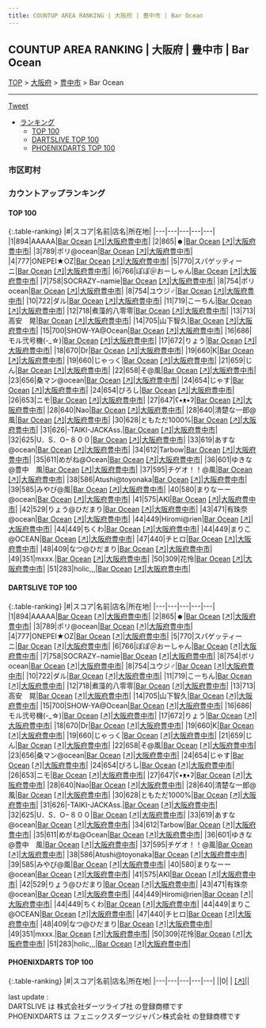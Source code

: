 ```yaml
---
title: COUNTUP AREA RANKING | 大阪府 | 豊中市 | Bar Ocean
---
```

## COUNTUP AREA RANKING | 大阪府 | 豊中市 | Bar Ocean

[TOP](/darts/rank/) > [大阪府](/darts/rank/大阪府/) > [豊中市](/darts/rank/大阪府/豊中市/) > Bar Ocean

___

<a href="https://twitter.com/share?ref_src=twsrc%5Etfw" data-text="COUNTUP AREA RANKING | 大阪府豊中市Bar Ocean" class="twitter-share-button" data-hashtags="DARTSLIVE,PHOENIXDARTS,darts,ダーツ" data-show-count="false">Tweet</a>

* [ランキング](#カウントアップランキング)
    * [TOP 100](#top-100)
    * [DARTSLIVE TOP 100](#dartslive-top-100)
    * [PHOENIXDARTS TOP 100](#phoenixdarts-top-100)

### 市区町村

<ul>

</ul>

### カウントアップランキング

#### TOP 100



{:.table-ranking}
|#|スコア|名前|店名|所在地|
|---|---|---|---|---|
|1|894|<span class="rank-name-dl">AAAAA</span>|<a href="/darts/rank/shops/04fed2f80910556d0d9b047a20a7ba1e.html">Bar Ocean</a> <a href="https://search.dartslive.com/jp/shop/04fed2f80910556d0d9b047a20a7ba1e">[↗]</a>|<a href="/darts/rank/大阪府/豊中市">大阪府豊中市</a>|
|2|865|<span class="rank-name-dl">☻</span>|<a href="/darts/rank/shops/04fed2f80910556d0d9b047a20a7ba1e.html">Bar Ocean</a> <a href="https://search.dartslive.com/jp/shop/04fed2f80910556d0d9b047a20a7ba1e">[↗]</a>|<a href="/darts/rank/大阪府/豊中市">大阪府豊中市</a>|
|3|789|<span class="rank-name-dl">ポリ@ocean</span>|<a href="/darts/rank/shops/04fed2f80910556d0d9b047a20a7ba1e.html">Bar Ocean</a> <a href="https://search.dartslive.com/jp/shop/04fed2f80910556d0d9b047a20a7ba1e">[↗]</a>|<a href="/darts/rank/大阪府/豊中市">大阪府豊中市</a>|
|4|777|<span class="rank-name-dl">ONEPEI★OZ</span>|<a href="/darts/rank/shops/04fed2f80910556d0d9b047a20a7ba1e.html">Bar Ocean</a> <a href="https://search.dartslive.com/jp/shop/04fed2f80910556d0d9b047a20a7ba1e">[↗]</a>|<a href="/darts/rank/大阪府/豊中市">大阪府豊中市</a>|
|5|770|<span class="rank-name-dl">スパゲッティーニ</span>|<a href="/darts/rank/shops/04fed2f80910556d0d9b047a20a7ba1e.html">Bar Ocean</a> <a href="https://search.dartslive.com/jp/shop/04fed2f80910556d0d9b047a20a7ba1e">[↗]</a>|<a href="/darts/rank/大阪府/豊中市">大阪府豊中市</a>|
|6|766|<span class="rank-name-dl">ぽぽ＠おーしゃん</span>|<a href="/darts/rank/shops/04fed2f80910556d0d9b047a20a7ba1e.html">Bar Ocean</a> <a href="https://search.dartslive.com/jp/shop/04fed2f80910556d0d9b047a20a7ba1e">[↗]</a>|<a href="/darts/rank/大阪府/豊中市">大阪府豊中市</a>|
|7|758|<span class="rank-name-dl">SOCRAZY−namie</span>|<a href="/darts/rank/shops/04fed2f80910556d0d9b047a20a7ba1e.html">Bar Ocean</a> <a href="https://search.dartslive.com/jp/shop/04fed2f80910556d0d9b047a20a7ba1e">[↗]</a>|<a href="/darts/rank/大阪府/豊中市">大阪府豊中市</a>|
|8|754|<span class="rank-name-dl">ポリocean</span>|<a href="/darts/rank/shops/04fed2f80910556d0d9b047a20a7ba1e.html">Bar Ocean</a> <a href="https://search.dartslive.com/jp/shop/04fed2f80910556d0d9b047a20a7ba1e">[↗]</a>|<a href="/darts/rank/大阪府/豊中市">大阪府豊中市</a>|
|8|754|<span class="rank-name-dl">ユウジ♂</span>|<a href="/darts/rank/shops/04fed2f80910556d0d9b047a20a7ba1e.html">Bar Ocean</a> <a href="https://search.dartslive.com/jp/shop/04fed2f80910556d0d9b047a20a7ba1e">[↗]</a>|<a href="/darts/rank/大阪府/豊中市">大阪府豊中市</a>|
|10|722|<span class="rank-name-dl">ダル</span>|<a href="/darts/rank/shops/04fed2f80910556d0d9b047a20a7ba1e.html">Bar Ocean</a> <a href="https://search.dartslive.com/jp/shop/04fed2f80910556d0d9b047a20a7ba1e">[↗]</a>|<a href="/darts/rank/大阪府/豊中市">大阪府豊中市</a>|
|11|719|<span class="rank-name-dl">こーちん</span>|<a href="/darts/rank/shops/04fed2f80910556d0d9b047a20a7ba1e.html">Bar Ocean</a> <a href="https://search.dartslive.com/jp/shop/04fed2f80910556d0d9b047a20a7ba1e">[↗]</a>|<a href="/darts/rank/大阪府/豊中市">大阪府豊中市</a>|
|12|718|<span class="rank-name-dl">煮藻的八零零</span>|<a href="/darts/rank/shops/04fed2f80910556d0d9b047a20a7ba1e.html">Bar Ocean</a> <a href="https://search.dartslive.com/jp/shop/04fed2f80910556d0d9b047a20a7ba1e">[↗]</a>|<a href="/darts/rank/大阪府/豊中市">大阪府豊中市</a>|
|13|713|<span class="rank-name-dl">高安　晃</span>|<a href="/darts/rank/shops/04fed2f80910556d0d9b047a20a7ba1e.html">Bar Ocean</a> <a href="https://search.dartslive.com/jp/shop/04fed2f80910556d0d9b047a20a7ba1e">[↗]</a>|<a href="/darts/rank/大阪府/豊中市">大阪府豊中市</a>|
|14|705|<span class="rank-name-dl">山下智久</span>|<a href="/darts/rank/shops/04fed2f80910556d0d9b047a20a7ba1e.html">Bar Ocean</a> <a href="https://search.dartslive.com/jp/shop/04fed2f80910556d0d9b047a20a7ba1e">[↗]</a>|<a href="/darts/rank/大阪府/豊中市">大阪府豊中市</a>|
|15|700|<span class="rank-name-dl">SHOW-YA@Ocean</span>|<a href="/darts/rank/shops/04fed2f80910556d0d9b047a20a7ba1e.html">Bar Ocean</a> <a href="https://search.dartslive.com/jp/shop/04fed2f80910556d0d9b047a20a7ba1e">[↗]</a>|<a href="/darts/rank/大阪府/豊中市">大阪府豊中市</a>|
|16|686|<span class="rank-name-dl">モル弐号機(-_☆)</span>|<a href="/darts/rank/shops/04fed2f80910556d0d9b047a20a7ba1e.html">Bar Ocean</a> <a href="https://search.dartslive.com/jp/shop/04fed2f80910556d0d9b047a20a7ba1e">[↗]</a>|<a href="/darts/rank/大阪府/豊中市">大阪府豊中市</a>|
|17|672|<span class="rank-name-dl">りょう</span>|<a href="/darts/rank/shops/04fed2f80910556d0d9b047a20a7ba1e.html">Bar Ocean</a> <a href="https://search.dartslive.com/jp/shop/04fed2f80910556d0d9b047a20a7ba1e">[↗]</a>|<a href="/darts/rank/大阪府/豊中市">大阪府豊中市</a>|
|18|670|<span class="rank-name-dl">Dr</span>|<a href="/darts/rank/shops/04fed2f80910556d0d9b047a20a7ba1e.html">Bar Ocean</a> <a href="https://search.dartslive.com/jp/shop/04fed2f80910556d0d9b047a20a7ba1e">[↗]</a>|<a href="/darts/rank/大阪府/豊中市">大阪府豊中市</a>|
|19|660|<span class="rank-name-dl">K</span>|<a href="/darts/rank/shops/04fed2f80910556d0d9b047a20a7ba1e.html">Bar Ocean</a> <a href="https://search.dartslive.com/jp/shop/04fed2f80910556d0d9b047a20a7ba1e">[↗]</a>|<a href="/darts/rank/大阪府/豊中市">大阪府豊中市</a>|
|19|660|<span class="rank-name-dl">じゃっく</span>|<a href="/darts/rank/shops/04fed2f80910556d0d9b047a20a7ba1e.html">Bar Ocean</a> <a href="https://search.dartslive.com/jp/shop/04fed2f80910556d0d9b047a20a7ba1e">[↗]</a>|<a href="/darts/rank/大阪府/豊中市">大阪府豊中市</a>|
|21|659|<span class="rank-name-dl">じん</span>|<a href="/darts/rank/shops/04fed2f80910556d0d9b047a20a7ba1e.html">Bar Ocean</a> <a href="https://search.dartslive.com/jp/shop/04fed2f80910556d0d9b047a20a7ba1e">[↗]</a>|<a href="/darts/rank/大阪府/豊中市">大阪府豊中市</a>|
|22|658|<span class="rank-name-dl">そ@風</span>|<a href="/darts/rank/shops/04fed2f80910556d0d9b047a20a7ba1e.html">Bar Ocean</a> <a href="https://search.dartslive.com/jp/shop/04fed2f80910556d0d9b047a20a7ba1e">[↗]</a>|<a href="/darts/rank/大阪府/豊中市">大阪府豊中市</a>|
|23|656|<span class="rank-name-dl">桑マン@ocean</span>|<a href="/darts/rank/shops/04fed2f80910556d0d9b047a20a7ba1e.html">Bar Ocean</a> <a href="https://search.dartslive.com/jp/shop/04fed2f80910556d0d9b047a20a7ba1e">[↗]</a>|<a href="/darts/rank/大阪府/豊中市">大阪府豊中市</a>|
|24|654|<span class="rank-name-dl">じゃす</span>|<a href="/darts/rank/shops/04fed2f80910556d0d9b047a20a7ba1e.html">Bar Ocean</a> <a href="https://search.dartslive.com/jp/shop/04fed2f80910556d0d9b047a20a7ba1e">[↗]</a>|<a href="/darts/rank/大阪府/豊中市">大阪府豊中市</a>|
|24|654|<span class="rank-name-dl">びろし</span>|<a href="/darts/rank/shops/04fed2f80910556d0d9b047a20a7ba1e.html">Bar Ocean</a> <a href="https://search.dartslive.com/jp/shop/04fed2f80910556d0d9b047a20a7ba1e">[↗]</a>|<a href="/darts/rank/大阪府/豊中市">大阪府豊中市</a>|
|26|653|<span class="rank-name-dl">ニモ</span>|<a href="/darts/rank/shops/04fed2f80910556d0d9b047a20a7ba1e.html">Bar Ocean</a> <a href="https://search.dartslive.com/jp/shop/04fed2f80910556d0d9b047a20a7ba1e">[↗]</a>|<a href="/darts/rank/大阪府/豊中市">大阪府豊中市</a>|
|27|647|<span class="rank-name-dl">ʕ•ᴥ•ʔ</span>|<a href="/darts/rank/shops/04fed2f80910556d0d9b047a20a7ba1e.html">Bar Ocean</a> <a href="https://search.dartslive.com/jp/shop/04fed2f80910556d0d9b047a20a7ba1e">[↗]</a>|<a href="/darts/rank/大阪府/豊中市">大阪府豊中市</a>|
|28|640|<span class="rank-name-dl">Nao</span>|<a href="/darts/rank/shops/04fed2f80910556d0d9b047a20a7ba1e.html">Bar Ocean</a> <a href="https://search.dartslive.com/jp/shop/04fed2f80910556d0d9b047a20a7ba1e">[↗]</a>|<a href="/darts/rank/大阪府/豊中市">大阪府豊中市</a>|
|28|640|<span class="rank-name-dl">清楚な一郎@風</span>|<a href="/darts/rank/shops/04fed2f80910556d0d9b047a20a7ba1e.html">Bar Ocean</a> <a href="https://search.dartslive.com/jp/shop/04fed2f80910556d0d9b047a20a7ba1e">[↗]</a>|<a href="/darts/rank/大阪府/豊中市">大阪府豊中市</a>|
|30|628|<span class="rank-name-dl">ともただ1000%</span>|<a href="/darts/rank/shops/04fed2f80910556d0d9b047a20a7ba1e.html">Bar Ocean</a> <a href="https://search.dartslive.com/jp/shop/04fed2f80910556d0d9b047a20a7ba1e">[↗]</a>|<a href="/darts/rank/大阪府/豊中市">大阪府豊中市</a>|
|31|626|<span class="rank-name-dl">-TAIKI-JACKAss.</span>|<a href="/darts/rank/shops/04fed2f80910556d0d9b047a20a7ba1e.html">Bar Ocean</a> <a href="https://search.dartslive.com/jp/shop/04fed2f80910556d0d9b047a20a7ba1e">[↗]</a>|<a href="/darts/rank/大阪府/豊中市">大阪府豊中市</a>|
|32|625|<span class="rank-name-dl">U．S．O−８００</span>|<a href="/darts/rank/shops/04fed2f80910556d0d9b047a20a7ba1e.html">Bar Ocean</a> <a href="https://search.dartslive.com/jp/shop/04fed2f80910556d0d9b047a20a7ba1e">[↗]</a>|<a href="/darts/rank/大阪府/豊中市">大阪府豊中市</a>|
|33|619|<span class="rank-name-dl">あすな@ocean</span>|<a href="/darts/rank/shops/04fed2f80910556d0d9b047a20a7ba1e.html">Bar Ocean</a> <a href="https://search.dartslive.com/jp/shop/04fed2f80910556d0d9b047a20a7ba1e">[↗]</a>|<a href="/darts/rank/大阪府/豊中市">大阪府豊中市</a>|
|34|612|<span class="rank-name-dl">Tarbow</span>|<a href="/darts/rank/shops/04fed2f80910556d0d9b047a20a7ba1e.html">Bar Ocean</a> <a href="https://search.dartslive.com/jp/shop/04fed2f80910556d0d9b047a20a7ba1e">[↗]</a>|<a href="/darts/rank/大阪府/豊中市">大阪府豊中市</a>|
|35|611|<span class="rank-name-dl">めがね@Ocean</span>|<a href="/darts/rank/shops/04fed2f80910556d0d9b047a20a7ba1e.html">Bar Ocean</a> <a href="https://search.dartslive.com/jp/shop/04fed2f80910556d0d9b047a20a7ba1e">[↗]</a>|<a href="/darts/rank/大阪府/豊中市">大阪府豊中市</a>|
|36|601|<span class="rank-name-dl">ゆきな@豊中　風</span>|<a href="/darts/rank/shops/04fed2f80910556d0d9b047a20a7ba1e.html">Bar Ocean</a> <a href="https://search.dartslive.com/jp/shop/04fed2f80910556d0d9b047a20a7ba1e">[↗]</a>|<a href="/darts/rank/大阪府/豊中市">大阪府豊中市</a>|
|37|595|<span class="rank-name-dl">チゲオ！！@風</span>|<a href="/darts/rank/shops/04fed2f80910556d0d9b047a20a7ba1e.html">Bar Ocean</a> <a href="https://search.dartslive.com/jp/shop/04fed2f80910556d0d9b047a20a7ba1e">[↗]</a>|<a href="/darts/rank/大阪府/豊中市">大阪府豊中市</a>|
|38|586|<span class="rank-name-dl">Atushi@toyonaka</span>|<a href="/darts/rank/shops/04fed2f80910556d0d9b047a20a7ba1e.html">Bar Ocean</a> <a href="https://search.dartslive.com/jp/shop/04fed2f80910556d0d9b047a20a7ba1e">[↗]</a>|<a href="/darts/rank/大阪府/豊中市">大阪府豊中市</a>|
|39|585|<span class="rank-name-dl">みやび@風</span>|<a href="/darts/rank/shops/04fed2f80910556d0d9b047a20a7ba1e.html">Bar Ocean</a> <a href="https://search.dartslive.com/jp/shop/04fed2f80910556d0d9b047a20a7ba1e">[↗]</a>|<a href="/darts/rank/大阪府/豊中市">大阪府豊中市</a>|
|40|580|<span class="rank-name-dl">まりなーー@ocean</span>|<a href="/darts/rank/shops/04fed2f80910556d0d9b047a20a7ba1e.html">Bar Ocean</a> <a href="https://search.dartslive.com/jp/shop/04fed2f80910556d0d9b047a20a7ba1e">[↗]</a>|<a href="/darts/rank/大阪府/豊中市">大阪府豊中市</a>|
|41|575|<span class="rank-name-dl">AKI</span>|<a href="/darts/rank/shops/04fed2f80910556d0d9b047a20a7ba1e.html">Bar Ocean</a> <a href="https://search.dartslive.com/jp/shop/04fed2f80910556d0d9b047a20a7ba1e">[↗]</a>|<a href="/darts/rank/大阪府/豊中市">大阪府豊中市</a>|
|42|529|<span class="rank-name-dl">りょう@ひだまり</span>|<a href="/darts/rank/shops/04fed2f80910556d0d9b047a20a7ba1e.html">Bar Ocean</a> <a href="https://search.dartslive.com/jp/shop/04fed2f80910556d0d9b047a20a7ba1e">[↗]</a>|<a href="/darts/rank/大阪府/豊中市">大阪府豊中市</a>|
|43|471|<span class="rank-name-dl">有珠奈@ocean</span>|<a href="/darts/rank/shops/04fed2f80910556d0d9b047a20a7ba1e.html">Bar Ocean</a> <a href="https://search.dartslive.com/jp/shop/04fed2f80910556d0d9b047a20a7ba1e">[↗]</a>|<a href="/darts/rank/大阪府/豊中市">大阪府豊中市</a>|
|44|449|<span class="rank-name-dl">Hiromi@rien</span>|<a href="/darts/rank/shops/04fed2f80910556d0d9b047a20a7ba1e.html">Bar Ocean</a> <a href="https://search.dartslive.com/jp/shop/04fed2f80910556d0d9b047a20a7ba1e">[↗]</a>|<a href="/darts/rank/大阪府/豊中市">大阪府豊中市</a>|
|44|449|<span class="rank-name-dl">ちくわ</span>|<a href="/darts/rank/shops/04fed2f80910556d0d9b047a20a7ba1e.html">Bar Ocean</a> <a href="https://search.dartslive.com/jp/shop/04fed2f80910556d0d9b047a20a7ba1e">[↗]</a>|<a href="/darts/rank/大阪府/豊中市">大阪府豊中市</a>|
|44|449|<span class="rank-name-dl">まりこ@OCEAN</span>|<a href="/darts/rank/shops/04fed2f80910556d0d9b047a20a7ba1e.html">Bar Ocean</a> <a href="https://search.dartslive.com/jp/shop/04fed2f80910556d0d9b047a20a7ba1e">[↗]</a>|<a href="/darts/rank/大阪府/豊中市">大阪府豊中市</a>|
|47|440|<span class="rank-name-dl">チヒロ</span>|<a href="/darts/rank/shops/04fed2f80910556d0d9b047a20a7ba1e.html">Bar Ocean</a> <a href="https://search.dartslive.com/jp/shop/04fed2f80910556d0d9b047a20a7ba1e">[↗]</a>|<a href="/darts/rank/大阪府/豊中市">大阪府豊中市</a>|
|48|409|<span class="rank-name-dl">なつ@ひだまり</span>|<a href="/darts/rank/shops/04fed2f80910556d0d9b047a20a7ba1e.html">Bar Ocean</a> <a href="https://search.dartslive.com/jp/shop/04fed2f80910556d0d9b047a20a7ba1e">[↗]</a>|<a href="/darts/rank/大阪府/豊中市">大阪府豊中市</a>|
|49|351|<span class="rank-name-dl">mxxx.</span>|<a href="/darts/rank/shops/04fed2f80910556d0d9b047a20a7ba1e.html">Bar Ocean</a> <a href="https://search.dartslive.com/jp/shop/04fed2f80910556d0d9b047a20a7ba1e">[↗]</a>|<a href="/darts/rank/大阪府/豊中市">大阪府豊中市</a>|
|50|309|<span class="rank-name-dl">花怜</span>|<a href="/darts/rank/shops/04fed2f80910556d0d9b047a20a7ba1e.html">Bar Ocean</a> <a href="https://search.dartslive.com/jp/shop/04fed2f80910556d0d9b047a20a7ba1e">[↗]</a>|<a href="/darts/rank/大阪府/豊中市">大阪府豊中市</a>|
|51|283|<span class="rank-name-dl">holic,,,</span>|<a href="/darts/rank/shops/04fed2f80910556d0d9b047a20a7ba1e.html">Bar Ocean</a> <a href="https://search.dartslive.com/jp/shop/04fed2f80910556d0d9b047a20a7ba1e">[↗]</a>|<a href="/darts/rank/大阪府/豊中市">大阪府豊中市</a>|


#### DARTSLIVE TOP 100



{:.table-ranking}
|#|スコア|名前|店名|所在地|
|---|---|---|---|---|
|1|894|<span class="rank-name-dl">AAAAA</span>|<a href="/darts/rank/shops/04fed2f80910556d0d9b047a20a7ba1e.html">Bar Ocean</a> <a href="https://search.dartslive.com/jp/shop/04fed2f80910556d0d9b047a20a7ba1e">[↗]</a>|<a href="/darts/rank/大阪府/豊中市">大阪府豊中市</a>|
|2|865|<span class="rank-name-dl">☻</span>|<a href="/darts/rank/shops/04fed2f80910556d0d9b047a20a7ba1e.html">Bar Ocean</a> <a href="https://search.dartslive.com/jp/shop/04fed2f80910556d0d9b047a20a7ba1e">[↗]</a>|<a href="/darts/rank/大阪府/豊中市">大阪府豊中市</a>|
|3|789|<span class="rank-name-dl">ポリ@ocean</span>|<a href="/darts/rank/shops/04fed2f80910556d0d9b047a20a7ba1e.html">Bar Ocean</a> <a href="https://search.dartslive.com/jp/shop/04fed2f80910556d0d9b047a20a7ba1e">[↗]</a>|<a href="/darts/rank/大阪府/豊中市">大阪府豊中市</a>|
|4|777|<span class="rank-name-dl">ONEPEI★OZ</span>|<a href="/darts/rank/shops/04fed2f80910556d0d9b047a20a7ba1e.html">Bar Ocean</a> <a href="https://search.dartslive.com/jp/shop/04fed2f80910556d0d9b047a20a7ba1e">[↗]</a>|<a href="/darts/rank/大阪府/豊中市">大阪府豊中市</a>|
|5|770|<span class="rank-name-dl">スパゲッティーニ</span>|<a href="/darts/rank/shops/04fed2f80910556d0d9b047a20a7ba1e.html">Bar Ocean</a> <a href="https://search.dartslive.com/jp/shop/04fed2f80910556d0d9b047a20a7ba1e">[↗]</a>|<a href="/darts/rank/大阪府/豊中市">大阪府豊中市</a>|
|6|766|<span class="rank-name-dl">ぽぽ＠おーしゃん</span>|<a href="/darts/rank/shops/04fed2f80910556d0d9b047a20a7ba1e.html">Bar Ocean</a> <a href="https://search.dartslive.com/jp/shop/04fed2f80910556d0d9b047a20a7ba1e">[↗]</a>|<a href="/darts/rank/大阪府/豊中市">大阪府豊中市</a>|
|7|758|<span class="rank-name-dl">SOCRAZY−namie</span>|<a href="/darts/rank/shops/04fed2f80910556d0d9b047a20a7ba1e.html">Bar Ocean</a> <a href="https://search.dartslive.com/jp/shop/04fed2f80910556d0d9b047a20a7ba1e">[↗]</a>|<a href="/darts/rank/大阪府/豊中市">大阪府豊中市</a>|
|8|754|<span class="rank-name-dl">ポリocean</span>|<a href="/darts/rank/shops/04fed2f80910556d0d9b047a20a7ba1e.html">Bar Ocean</a> <a href="https://search.dartslive.com/jp/shop/04fed2f80910556d0d9b047a20a7ba1e">[↗]</a>|<a href="/darts/rank/大阪府/豊中市">大阪府豊中市</a>|
|8|754|<span class="rank-name-dl">ユウジ♂</span>|<a href="/darts/rank/shops/04fed2f80910556d0d9b047a20a7ba1e.html">Bar Ocean</a> <a href="https://search.dartslive.com/jp/shop/04fed2f80910556d0d9b047a20a7ba1e">[↗]</a>|<a href="/darts/rank/大阪府/豊中市">大阪府豊中市</a>|
|10|722|<span class="rank-name-dl">ダル</span>|<a href="/darts/rank/shops/04fed2f80910556d0d9b047a20a7ba1e.html">Bar Ocean</a> <a href="https://search.dartslive.com/jp/shop/04fed2f80910556d0d9b047a20a7ba1e">[↗]</a>|<a href="/darts/rank/大阪府/豊中市">大阪府豊中市</a>|
|11|719|<span class="rank-name-dl">こーちん</span>|<a href="/darts/rank/shops/04fed2f80910556d0d9b047a20a7ba1e.html">Bar Ocean</a> <a href="https://search.dartslive.com/jp/shop/04fed2f80910556d0d9b047a20a7ba1e">[↗]</a>|<a href="/darts/rank/大阪府/豊中市">大阪府豊中市</a>|
|12|718|<span class="rank-name-dl">煮藻的八零零</span>|<a href="/darts/rank/shops/04fed2f80910556d0d9b047a20a7ba1e.html">Bar Ocean</a> <a href="https://search.dartslive.com/jp/shop/04fed2f80910556d0d9b047a20a7ba1e">[↗]</a>|<a href="/darts/rank/大阪府/豊中市">大阪府豊中市</a>|
|13|713|<span class="rank-name-dl">高安　晃</span>|<a href="/darts/rank/shops/04fed2f80910556d0d9b047a20a7ba1e.html">Bar Ocean</a> <a href="https://search.dartslive.com/jp/shop/04fed2f80910556d0d9b047a20a7ba1e">[↗]</a>|<a href="/darts/rank/大阪府/豊中市">大阪府豊中市</a>|
|14|705|<span class="rank-name-dl">山下智久</span>|<a href="/darts/rank/shops/04fed2f80910556d0d9b047a20a7ba1e.html">Bar Ocean</a> <a href="https://search.dartslive.com/jp/shop/04fed2f80910556d0d9b047a20a7ba1e">[↗]</a>|<a href="/darts/rank/大阪府/豊中市">大阪府豊中市</a>|
|15|700|<span class="rank-name-dl">SHOW-YA@Ocean</span>|<a href="/darts/rank/shops/04fed2f80910556d0d9b047a20a7ba1e.html">Bar Ocean</a> <a href="https://search.dartslive.com/jp/shop/04fed2f80910556d0d9b047a20a7ba1e">[↗]</a>|<a href="/darts/rank/大阪府/豊中市">大阪府豊中市</a>|
|16|686|<span class="rank-name-dl">モル弐号機(-_☆)</span>|<a href="/darts/rank/shops/04fed2f80910556d0d9b047a20a7ba1e.html">Bar Ocean</a> <a href="https://search.dartslive.com/jp/shop/04fed2f80910556d0d9b047a20a7ba1e">[↗]</a>|<a href="/darts/rank/大阪府/豊中市">大阪府豊中市</a>|
|17|672|<span class="rank-name-dl">りょう</span>|<a href="/darts/rank/shops/04fed2f80910556d0d9b047a20a7ba1e.html">Bar Ocean</a> <a href="https://search.dartslive.com/jp/shop/04fed2f80910556d0d9b047a20a7ba1e">[↗]</a>|<a href="/darts/rank/大阪府/豊中市">大阪府豊中市</a>|
|18|670|<span class="rank-name-dl">Dr</span>|<a href="/darts/rank/shops/04fed2f80910556d0d9b047a20a7ba1e.html">Bar Ocean</a> <a href="https://search.dartslive.com/jp/shop/04fed2f80910556d0d9b047a20a7ba1e">[↗]</a>|<a href="/darts/rank/大阪府/豊中市">大阪府豊中市</a>|
|19|660|<span class="rank-name-dl">K</span>|<a href="/darts/rank/shops/04fed2f80910556d0d9b047a20a7ba1e.html">Bar Ocean</a> <a href="https://search.dartslive.com/jp/shop/04fed2f80910556d0d9b047a20a7ba1e">[↗]</a>|<a href="/darts/rank/大阪府/豊中市">大阪府豊中市</a>|
|19|660|<span class="rank-name-dl">じゃっく</span>|<a href="/darts/rank/shops/04fed2f80910556d0d9b047a20a7ba1e.html">Bar Ocean</a> <a href="https://search.dartslive.com/jp/shop/04fed2f80910556d0d9b047a20a7ba1e">[↗]</a>|<a href="/darts/rank/大阪府/豊中市">大阪府豊中市</a>|
|21|659|<span class="rank-name-dl">じん</span>|<a href="/darts/rank/shops/04fed2f80910556d0d9b047a20a7ba1e.html">Bar Ocean</a> <a href="https://search.dartslive.com/jp/shop/04fed2f80910556d0d9b047a20a7ba1e">[↗]</a>|<a href="/darts/rank/大阪府/豊中市">大阪府豊中市</a>|
|22|658|<span class="rank-name-dl">そ@風</span>|<a href="/darts/rank/shops/04fed2f80910556d0d9b047a20a7ba1e.html">Bar Ocean</a> <a href="https://search.dartslive.com/jp/shop/04fed2f80910556d0d9b047a20a7ba1e">[↗]</a>|<a href="/darts/rank/大阪府/豊中市">大阪府豊中市</a>|
|23|656|<span class="rank-name-dl">桑マン@ocean</span>|<a href="/darts/rank/shops/04fed2f80910556d0d9b047a20a7ba1e.html">Bar Ocean</a> <a href="https://search.dartslive.com/jp/shop/04fed2f80910556d0d9b047a20a7ba1e">[↗]</a>|<a href="/darts/rank/大阪府/豊中市">大阪府豊中市</a>|
|24|654|<span class="rank-name-dl">じゃす</span>|<a href="/darts/rank/shops/04fed2f80910556d0d9b047a20a7ba1e.html">Bar Ocean</a> <a href="https://search.dartslive.com/jp/shop/04fed2f80910556d0d9b047a20a7ba1e">[↗]</a>|<a href="/darts/rank/大阪府/豊中市">大阪府豊中市</a>|
|24|654|<span class="rank-name-dl">びろし</span>|<a href="/darts/rank/shops/04fed2f80910556d0d9b047a20a7ba1e.html">Bar Ocean</a> <a href="https://search.dartslive.com/jp/shop/04fed2f80910556d0d9b047a20a7ba1e">[↗]</a>|<a href="/darts/rank/大阪府/豊中市">大阪府豊中市</a>|
|26|653|<span class="rank-name-dl">ニモ</span>|<a href="/darts/rank/shops/04fed2f80910556d0d9b047a20a7ba1e.html">Bar Ocean</a> <a href="https://search.dartslive.com/jp/shop/04fed2f80910556d0d9b047a20a7ba1e">[↗]</a>|<a href="/darts/rank/大阪府/豊中市">大阪府豊中市</a>|
|27|647|<span class="rank-name-dl">ʕ•ᴥ•ʔ</span>|<a href="/darts/rank/shops/04fed2f80910556d0d9b047a20a7ba1e.html">Bar Ocean</a> <a href="https://search.dartslive.com/jp/shop/04fed2f80910556d0d9b047a20a7ba1e">[↗]</a>|<a href="/darts/rank/大阪府/豊中市">大阪府豊中市</a>|
|28|640|<span class="rank-name-dl">Nao</span>|<a href="/darts/rank/shops/04fed2f80910556d0d9b047a20a7ba1e.html">Bar Ocean</a> <a href="https://search.dartslive.com/jp/shop/04fed2f80910556d0d9b047a20a7ba1e">[↗]</a>|<a href="/darts/rank/大阪府/豊中市">大阪府豊中市</a>|
|28|640|<span class="rank-name-dl">清楚な一郎@風</span>|<a href="/darts/rank/shops/04fed2f80910556d0d9b047a20a7ba1e.html">Bar Ocean</a> <a href="https://search.dartslive.com/jp/shop/04fed2f80910556d0d9b047a20a7ba1e">[↗]</a>|<a href="/darts/rank/大阪府/豊中市">大阪府豊中市</a>|
|30|628|<span class="rank-name-dl">ともただ1000%</span>|<a href="/darts/rank/shops/04fed2f80910556d0d9b047a20a7ba1e.html">Bar Ocean</a> <a href="https://search.dartslive.com/jp/shop/04fed2f80910556d0d9b047a20a7ba1e">[↗]</a>|<a href="/darts/rank/大阪府/豊中市">大阪府豊中市</a>|
|31|626|<span class="rank-name-dl">-TAIKI-JACKAss.</span>|<a href="/darts/rank/shops/04fed2f80910556d0d9b047a20a7ba1e.html">Bar Ocean</a> <a href="https://search.dartslive.com/jp/shop/04fed2f80910556d0d9b047a20a7ba1e">[↗]</a>|<a href="/darts/rank/大阪府/豊中市">大阪府豊中市</a>|
|32|625|<span class="rank-name-dl">U．S．O−８００</span>|<a href="/darts/rank/shops/04fed2f80910556d0d9b047a20a7ba1e.html">Bar Ocean</a> <a href="https://search.dartslive.com/jp/shop/04fed2f80910556d0d9b047a20a7ba1e">[↗]</a>|<a href="/darts/rank/大阪府/豊中市">大阪府豊中市</a>|
|33|619|<span class="rank-name-dl">あすな@ocean</span>|<a href="/darts/rank/shops/04fed2f80910556d0d9b047a20a7ba1e.html">Bar Ocean</a> <a href="https://search.dartslive.com/jp/shop/04fed2f80910556d0d9b047a20a7ba1e">[↗]</a>|<a href="/darts/rank/大阪府/豊中市">大阪府豊中市</a>|
|34|612|<span class="rank-name-dl">Tarbow</span>|<a href="/darts/rank/shops/04fed2f80910556d0d9b047a20a7ba1e.html">Bar Ocean</a> <a href="https://search.dartslive.com/jp/shop/04fed2f80910556d0d9b047a20a7ba1e">[↗]</a>|<a href="/darts/rank/大阪府/豊中市">大阪府豊中市</a>|
|35|611|<span class="rank-name-dl">めがね@Ocean</span>|<a href="/darts/rank/shops/04fed2f80910556d0d9b047a20a7ba1e.html">Bar Ocean</a> <a href="https://search.dartslive.com/jp/shop/04fed2f80910556d0d9b047a20a7ba1e">[↗]</a>|<a href="/darts/rank/大阪府/豊中市">大阪府豊中市</a>|
|36|601|<span class="rank-name-dl">ゆきな@豊中　風</span>|<a href="/darts/rank/shops/04fed2f80910556d0d9b047a20a7ba1e.html">Bar Ocean</a> <a href="https://search.dartslive.com/jp/shop/04fed2f80910556d0d9b047a20a7ba1e">[↗]</a>|<a href="/darts/rank/大阪府/豊中市">大阪府豊中市</a>|
|37|595|<span class="rank-name-dl">チゲオ！！@風</span>|<a href="/darts/rank/shops/04fed2f80910556d0d9b047a20a7ba1e.html">Bar Ocean</a> <a href="https://search.dartslive.com/jp/shop/04fed2f80910556d0d9b047a20a7ba1e">[↗]</a>|<a href="/darts/rank/大阪府/豊中市">大阪府豊中市</a>|
|38|586|<span class="rank-name-dl">Atushi@toyonaka</span>|<a href="/darts/rank/shops/04fed2f80910556d0d9b047a20a7ba1e.html">Bar Ocean</a> <a href="https://search.dartslive.com/jp/shop/04fed2f80910556d0d9b047a20a7ba1e">[↗]</a>|<a href="/darts/rank/大阪府/豊中市">大阪府豊中市</a>|
|39|585|<span class="rank-name-dl">みやび@風</span>|<a href="/darts/rank/shops/04fed2f80910556d0d9b047a20a7ba1e.html">Bar Ocean</a> <a href="https://search.dartslive.com/jp/shop/04fed2f80910556d0d9b047a20a7ba1e">[↗]</a>|<a href="/darts/rank/大阪府/豊中市">大阪府豊中市</a>|
|40|580|<span class="rank-name-dl">まりなーー@ocean</span>|<a href="/darts/rank/shops/04fed2f80910556d0d9b047a20a7ba1e.html">Bar Ocean</a> <a href="https://search.dartslive.com/jp/shop/04fed2f80910556d0d9b047a20a7ba1e">[↗]</a>|<a href="/darts/rank/大阪府/豊中市">大阪府豊中市</a>|
|41|575|<span class="rank-name-dl">AKI</span>|<a href="/darts/rank/shops/04fed2f80910556d0d9b047a20a7ba1e.html">Bar Ocean</a> <a href="https://search.dartslive.com/jp/shop/04fed2f80910556d0d9b047a20a7ba1e">[↗]</a>|<a href="/darts/rank/大阪府/豊中市">大阪府豊中市</a>|
|42|529|<span class="rank-name-dl">りょう@ひだまり</span>|<a href="/darts/rank/shops/04fed2f80910556d0d9b047a20a7ba1e.html">Bar Ocean</a> <a href="https://search.dartslive.com/jp/shop/04fed2f80910556d0d9b047a20a7ba1e">[↗]</a>|<a href="/darts/rank/大阪府/豊中市">大阪府豊中市</a>|
|43|471|<span class="rank-name-dl">有珠奈@ocean</span>|<a href="/darts/rank/shops/04fed2f80910556d0d9b047a20a7ba1e.html">Bar Ocean</a> <a href="https://search.dartslive.com/jp/shop/04fed2f80910556d0d9b047a20a7ba1e">[↗]</a>|<a href="/darts/rank/大阪府/豊中市">大阪府豊中市</a>|
|44|449|<span class="rank-name-dl">Hiromi@rien</span>|<a href="/darts/rank/shops/04fed2f80910556d0d9b047a20a7ba1e.html">Bar Ocean</a> <a href="https://search.dartslive.com/jp/shop/04fed2f80910556d0d9b047a20a7ba1e">[↗]</a>|<a href="/darts/rank/大阪府/豊中市">大阪府豊中市</a>|
|44|449|<span class="rank-name-dl">ちくわ</span>|<a href="/darts/rank/shops/04fed2f80910556d0d9b047a20a7ba1e.html">Bar Ocean</a> <a href="https://search.dartslive.com/jp/shop/04fed2f80910556d0d9b047a20a7ba1e">[↗]</a>|<a href="/darts/rank/大阪府/豊中市">大阪府豊中市</a>|
|44|449|<span class="rank-name-dl">まりこ@OCEAN</span>|<a href="/darts/rank/shops/04fed2f80910556d0d9b047a20a7ba1e.html">Bar Ocean</a> <a href="https://search.dartslive.com/jp/shop/04fed2f80910556d0d9b047a20a7ba1e">[↗]</a>|<a href="/darts/rank/大阪府/豊中市">大阪府豊中市</a>|
|47|440|<span class="rank-name-dl">チヒロ</span>|<a href="/darts/rank/shops/04fed2f80910556d0d9b047a20a7ba1e.html">Bar Ocean</a> <a href="https://search.dartslive.com/jp/shop/04fed2f80910556d0d9b047a20a7ba1e">[↗]</a>|<a href="/darts/rank/大阪府/豊中市">大阪府豊中市</a>|
|48|409|<span class="rank-name-dl">なつ@ひだまり</span>|<a href="/darts/rank/shops/04fed2f80910556d0d9b047a20a7ba1e.html">Bar Ocean</a> <a href="https://search.dartslive.com/jp/shop/04fed2f80910556d0d9b047a20a7ba1e">[↗]</a>|<a href="/darts/rank/大阪府/豊中市">大阪府豊中市</a>|
|49|351|<span class="rank-name-dl">mxxx.</span>|<a href="/darts/rank/shops/04fed2f80910556d0d9b047a20a7ba1e.html">Bar Ocean</a> <a href="https://search.dartslive.com/jp/shop/04fed2f80910556d0d9b047a20a7ba1e">[↗]</a>|<a href="/darts/rank/大阪府/豊中市">大阪府豊中市</a>|
|50|309|<span class="rank-name-dl">花怜</span>|<a href="/darts/rank/shops/04fed2f80910556d0d9b047a20a7ba1e.html">Bar Ocean</a> <a href="https://search.dartslive.com/jp/shop/04fed2f80910556d0d9b047a20a7ba1e">[↗]</a>|<a href="/darts/rank/大阪府/豊中市">大阪府豊中市</a>|
|51|283|<span class="rank-name-dl">holic,,,</span>|<a href="/darts/rank/shops/04fed2f80910556d0d9b047a20a7ba1e.html">Bar Ocean</a> <a href="https://search.dartslive.com/jp/shop/04fed2f80910556d0d9b047a20a7ba1e">[↗]</a>|<a href="/darts/rank/大阪府/豊中市">大阪府豊中市</a>|


#### PHOENIXDARTS TOP 100



{:.table-ranking}
|#|スコア|名前|店名|所在地|
|---|---|---|---|---|
||0|<span class="rank-name-dl"> </span>|<a href="/darts/rank/shops/.html"></a> <a href="">[↗]</a>|<a href="/darts/rank//"></a>|


<div class="footer border-top border-gray-light mt-5 pt-3 text-right text-gray">
    last update : <span style="font-weight: italic" id="foot_last_modified"></span><br />
    DARTSLIVE は 株式会社ダーツライブ社 の登録商標です<br />
    PHOENIXDARTS は フェニックスダーツジャパン株式会社 の登録商標です<br />
</div>

<script src="https://cdnjs.cloudflare.com/ajax/libs/jquery.tablesorter/2.31.3/js/jquery.tablesorter.min.js" integrity="sha512-qzgd5cYSZcosqpzpn7zF2ZId8f/8CHmFKZ8j7mU4OUXTNRd5g+ZHBPsgKEwoqxCtdQvExE5LprwwPAgoicguNg==" crossorigin="anonymous" referrerpolicy="no-referrer"></script>
<link rel="stylesheet" href="https://cdnjs.cloudflare.com/ajax/libs/jquery.tablesorter/2.31.3/css/theme.default.min.css" integrity="sha512-wghhOJkjQX0Lh3NSWvNKeZ0ZpNn+SPVXX1Qyc9OCaogADktxrBiBdKGDoqVUOyhStvMBmJQ8ZdMHiR3wuEq8+w==" crossorigin="anonymous" referrerpolicy="no-referrer" />
<script>
$(function() {
    $(".table-ranking").tablesorter({sortList:[[0, 0]]});
    $("#foot_last_modified").text(formatDate(new Date(document.lastModified), 'yyyy-MM-dd HH:mm:ss'));
});
</script>

<script async src="https://platform.twitter.com/widgets.js" charset="utf-8"></script>